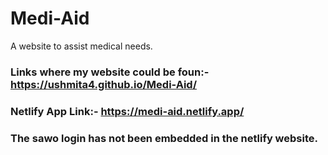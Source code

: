 # Medi-Aid
A website to assist medical needs.
### Links where my website could be foun:- https://ushmita4.github.io/Medi-Aid/
### Netlify App Link:- https://medi-aid.netlify.app/
### The sawo login has not been embedded in the netlify website.
